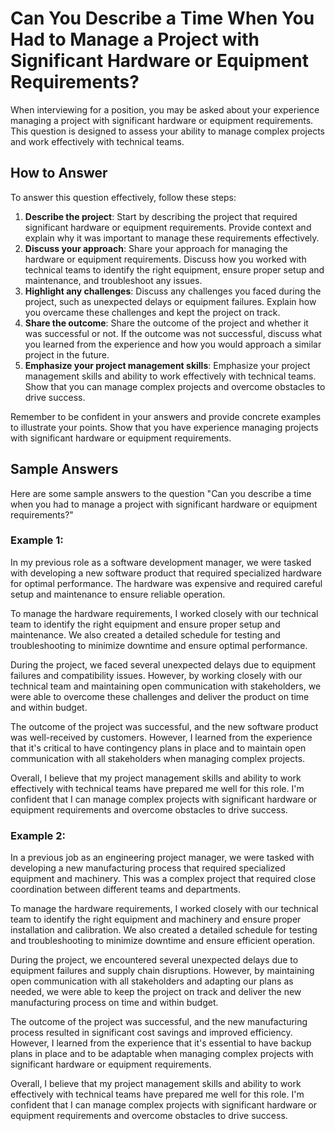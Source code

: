 Can You Describe a Time When You Had to Manage a Project with Significant Hardware or Equipment Requirements?
==================================================================================================================================

When interviewing for a position, you may be asked about your experience managing a project with significant hardware or equipment requirements. This question is designed to assess your ability to manage complex projects and work effectively with technical teams.

How to Answer
-------------

To answer this question effectively, follow these steps:

1. **Describe the project**: Start by describing the project that required significant hardware or equipment requirements. Provide context and explain why it was important to manage these requirements effectively.
2. **Discuss your approach**: Share your approach for managing the hardware or equipment requirements. Discuss how you worked with technical teams to identify the right equipment, ensure proper setup and maintenance, and troubleshoot any issues.
3. **Highlight any challenges**: Discuss any challenges you faced during the project, such as unexpected delays or equipment failures. Explain how you overcame these challenges and kept the project on track.
4. **Share the outcome**: Share the outcome of the project and whether it was successful or not. If the outcome was not successful, discuss what you learned from the experience and how you would approach a similar project in the future.
5. **Emphasize your project management skills**: Emphasize your project management skills and ability to work effectively with technical teams. Show that you can manage complex projects and overcome obstacles to drive success.

Remember to be confident in your answers and provide concrete examples to illustrate your points. Show that you have experience managing projects with significant hardware or equipment requirements.

Sample Answers
--------------

Here are some sample answers to the question "Can you describe a time when you had to manage a project with significant hardware or equipment requirements?"

### Example 1:

In my previous role as a software development manager, we were tasked with developing a new software product that required specialized hardware for optimal performance. The hardware was expensive and required careful setup and maintenance to ensure reliable operation.

To manage the hardware requirements, I worked closely with our technical team to identify the right equipment and ensure proper setup and maintenance. We also created a detailed schedule for testing and troubleshooting to minimize downtime and ensure optimal performance.

During the project, we faced several unexpected delays due to equipment failures and compatibility issues. However, by working closely with our technical team and maintaining open communication with stakeholders, we were able to overcome these challenges and deliver the product on time and within budget.

The outcome of the project was successful, and the new software product was well-received by customers. However, I learned from the experience that it's critical to have contingency plans in place and to maintain open communication with all stakeholders when managing complex projects.

Overall, I believe that my project management skills and ability to work effectively with technical teams have prepared me well for this role. I'm confident that I can manage complex projects with significant hardware or equipment requirements and overcome obstacles to drive success.

### Example 2:

In a previous job as an engineering project manager, we were tasked with developing a new manufacturing process that required specialized equipment and machinery. This was a complex project that required close coordination between different teams and departments.

To manage the hardware requirements, I worked closely with our technical team to identify the right equipment and machinery and ensure proper installation and calibration. We also created a detailed schedule for testing and troubleshooting to minimize downtime and ensure efficient operation.

During the project, we encountered several unexpected delays due to equipment failures and supply chain disruptions. However, by maintaining open communication with all stakeholders and adapting our plans as needed, we were able to keep the project on track and deliver the new manufacturing process on time and within budget.

The outcome of the project was successful, and the new manufacturing process resulted in significant cost savings and improved efficiency. However, I learned from the experience that it's essential to have backup plans in place and to be adaptable when managing complex projects with significant hardware or equipment requirements.

Overall, I believe that my project management skills and ability to work effectively with technical teams have prepared me well for this role. I'm confident that I can manage complex projects with significant hardware or equipment requirements and overcome obstacles to drive success.
